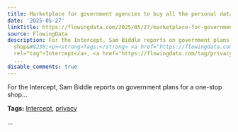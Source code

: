 ```yaml
---
title: Marketplace for government agencies to buy all the personal data about Americans
date: '2025-05-27'
linkTitle: https://flowingdata.com/2025/05/27/marketplace-for-government-agencies-to-buy-all-the-personal-data-about-americans/
source: FlowingData
description: For the Intercept, Sam Biddle reports on government plans for a one-stop
  shop&#8230;<p><strong>Tags:</strong> <a href="https://flowingdata.com/tag/intercept/"
  rel="tag">Intercept</a>, <a href="https://flowingdata.com/tag/privacy/" rel="tag">privacy</a></p>
  ...
disable_comments: true
---
```

For the Intercept, Sam Biddle reports on government plans for a one-stop shop&#8230;<p><strong>Tags:</strong> <a href="https://flowingdata.com/tag/intercept/" rel="tag">Intercept</a>, <a href="https://flowingdata.com/tag/privacy/" rel="tag">privacy</a></p> ...